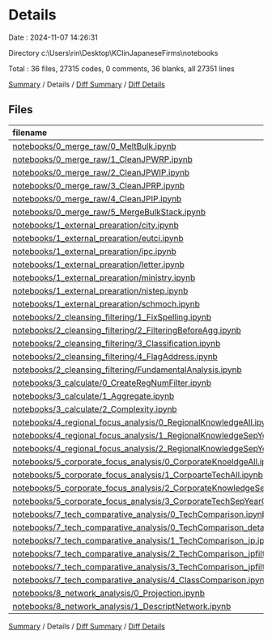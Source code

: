# Details

Date : 2024-11-07 14:26:31

Directory c:\\Users\\rin\\Desktop\\KCIinJapaneseFirms\\notebooks

Total : 36 files,  27315 codes, 0 comments, 36 blanks, all 27351 lines

[Summary](results.md) / Details / [Diff Summary](diff.md) / [Diff Details](diff-details.md)

## Files
| filename | language | code | comment | blank | total |
| :--- | :--- | ---: | ---: | ---: | ---: |
| [notebooks/0_merge_raw/0_MeltBulk.ipynb](/notebooks/0_merge_raw/0_MeltBulk.ipynb) | JSON | 192 | 0 | 1 | 193 |
| [notebooks/0_merge_raw/1_CleanJPWRP.ipynb](/notebooks/0_merge_raw/1_CleanJPWRP.ipynb) | JSON | 343 | 0 | 1 | 344 |
| [notebooks/0_merge_raw/2_CleanJPWIP.ipynb](/notebooks/0_merge_raw/2_CleanJPWIP.ipynb) | JSON | 128 | 0 | 1 | 129 |
| [notebooks/0_merge_raw/3_CleanJPRP.ipynb](/notebooks/0_merge_raw/3_CleanJPRP.ipynb) | JSON | 313 | 0 | 1 | 314 |
| [notebooks/0_merge_raw/4_CleanJPIP.ipynb](/notebooks/0_merge_raw/4_CleanJPIP.ipynb) | JSON | 119 | 0 | 1 | 120 |
| [notebooks/0_merge_raw/5_MergeBulkStack.ipynb](/notebooks/0_merge_raw/5_MergeBulkStack.ipynb) | JSON | 140 | 0 | 1 | 141 |
| [notebooks/1_external_prearation/city.ipynb](/notebooks/1_external_prearation/city.ipynb) | JSON | 61 | 0 | 1 | 62 |
| [notebooks/1_external_prearation/eutci.ipynb](/notebooks/1_external_prearation/eutci.ipynb) | JSON | 247 | 0 | 1 | 248 |
| [notebooks/1_external_prearation/ipc.ipynb](/notebooks/1_external_prearation/ipc.ipynb) | JSON | 142 | 0 | 1 | 143 |
| [notebooks/1_external_prearation/letter.ipynb](/notebooks/1_external_prearation/letter.ipynb) | JSON | 149 | 0 | 1 | 150 |
| [notebooks/1_external_prearation/ministry.ipynb](/notebooks/1_external_prearation/ministry.ipynb) | JSON | 131 | 0 | 1 | 132 |
| [notebooks/1_external_prearation/nistep.ipynb](/notebooks/1_external_prearation/nistep.ipynb) | JSON | 215 | 0 | 1 | 216 |
| [notebooks/1_external_prearation/schmoch.ipynb](/notebooks/1_external_prearation/schmoch.ipynb) | JSON | 688 | 0 | 1 | 689 |
| [notebooks/2_cleansing_filtering/1_FixSpelling.ipynb](/notebooks/2_cleansing_filtering/1_FixSpelling.ipynb) | JSON | 370 | 0 | 1 | 371 |
| [notebooks/2_cleansing_filtering/2_FilteringBeforeAgg.ipynb](/notebooks/2_cleansing_filtering/2_FilteringBeforeAgg.ipynb) | JSON | 379 | 0 | 1 | 380 |
| [notebooks/2_cleansing_filtering/3_Classification.ipynb](/notebooks/2_cleansing_filtering/3_Classification.ipynb) | JSON | 110 | 0 | 1 | 111 |
| [notebooks/2_cleansing_filtering/4_FlagAddress.ipynb](/notebooks/2_cleansing_filtering/4_FlagAddress.ipynb) | JSON | 186 | 0 | 1 | 187 |
| [notebooks/2_cleansing_filtering/FundamentalAnalysis.ipynb](/notebooks/2_cleansing_filtering/FundamentalAnalysis.ipynb) | JSON | 160 | 0 | 1 | 161 |
| [notebooks/3_calculate/0_CreateRegNumFilter.ipynb](/notebooks/3_calculate/0_CreateRegNumFilter.ipynb) | JSON | 273 | 0 | 1 | 274 |
| [notebooks/3_calculate/1_Aggregate.ipynb](/notebooks/3_calculate/1_Aggregate.ipynb) | JSON | 1,011 | 0 | 1 | 1,012 |
| [notebooks/3_calculate/2_Complexity.ipynb](/notebooks/3_calculate/2_Complexity.ipynb) | JSON | 2,167 | 0 | 1 | 2,168 |
| [notebooks/4_regional_focus_analysis/0_RegionalKnowledgeAll.ipynb](/notebooks/4_regional_focus_analysis/0_RegionalKnowledgeAll.ipynb) | JSON | 1,037 | 0 | 1 | 1,038 |
| [notebooks/4_regional_focus_analysis/1_RegionalKnowledgeSepYearTrends.ipynb](/notebooks/4_regional_focus_analysis/1_RegionalKnowledgeSepYearTrends.ipynb) | JSON | 982 | 0 | 1 | 983 |
| [notebooks/4_regional_focus_analysis/2_RegionalKnowledgeSepYearCorr.ipynb](/notebooks/4_regional_focus_analysis/2_RegionalKnowledgeSepYearCorr.ipynb) | JSON | 562 | 0 | 1 | 563 |
| [notebooks/5_corporate_focus_analysis/0_CorporateKnoeldgeAll.ipynb](/notebooks/5_corporate_focus_analysis/0_CorporateKnoeldgeAll.ipynb) | JSON | 564 | 0 | 1 | 565 |
| [notebooks/5_corporate_focus_analysis/1_CorpoarteTechAll.ipynb](/notebooks/5_corporate_focus_analysis/1_CorpoarteTechAll.ipynb) | JSON | 1,097 | 0 | 1 | 1,098 |
| [notebooks/5_corporate_focus_analysis/2_CorporateKnowledgeSepYearCorr.ipynb](/notebooks/5_corporate_focus_analysis/2_CorporateKnowledgeSepYearCorr.ipynb) | JSON | 946 | 0 | 1 | 947 |
| [notebooks/5_corporate_focus_analysis/3_CorporateTechSepYearCorr.ipynb](/notebooks/5_corporate_focus_analysis/3_CorporateTechSepYearCorr.ipynb) | JSON | 811 | 0 | 1 | 812 |
| [notebooks/7_tech_comparative_analysis/0_TechComparison.ipynb](/notebooks/7_tech_comparative_analysis/0_TechComparison.ipynb) | JSON | 1,699 | 0 | 1 | 1,700 |
| [notebooks/7_tech_comparative_analysis/0_TechComparison_detailed.ipynb](/notebooks/7_tech_comparative_analysis/0_TechComparison_detailed.ipynb) | JSON | 1,166 | 0 | 1 | 1,167 |
| [notebooks/7_tech_comparative_analysis/1_TechComparison_jp.ipynb](/notebooks/7_tech_comparative_analysis/1_TechComparison_jp.ipynb) | JSON | 2,807 | 0 | 1 | 2,808 |
| [notebooks/7_tech_comparative_analysis/2_TechComparison_jpfiltered.ipynb](/notebooks/7_tech_comparative_analysis/2_TechComparison_jpfiltered.ipynb) | JSON | 4,609 | 0 | 1 | 4,610 |
| [notebooks/7_tech_comparative_analysis/3_TechComparison_jpfiltered_techarrange_addr.ipynb](/notebooks/7_tech_comparative_analysis/3_TechComparison_jpfiltered_techarrange_addr.ipynb) | JSON | 585 | 0 | 1 | 586 |
| [notebooks/7_tech_comparative_analysis/4_ClassComparison.ipynb](/notebooks/7_tech_comparative_analysis/4_ClassComparison.ipynb) | JSON | 1,199 | 0 | 1 | 1,200 |
| [notebooks/8_network_analysis/0_Projection.ipynb](/notebooks/8_network_analysis/0_Projection.ipynb) | JSON | 1,669 | 0 | 1 | 1,670 |
| [notebooks/8_network_analysis/1_DescriptNetwork.ipynb](/notebooks/8_network_analysis/1_DescriptNetwork.ipynb) | JSON | 58 | 0 | 1 | 59 |

[Summary](results.md) / Details / [Diff Summary](diff.md) / [Diff Details](diff-details.md)
